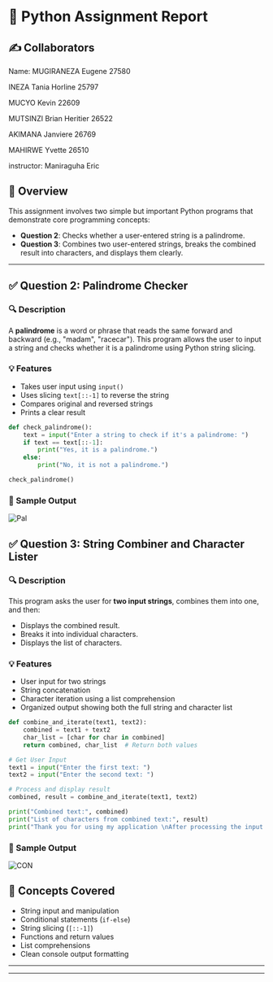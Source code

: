 
# 🐍 Python Assignment Report
## ✍️ Collaborators
Name:
MUGIRANEZA Eugene  27580

INEZA Tania Horline 25797

MUCYO Kevin 22609

MUTSINZI Brian Heritier 26522

AKIMANA Janviere 26769

MAHIRWE Yvette 26510

instructor: Maniraguha Eric

## 📄 Overview

This assignment involves two simple but important Python programs that demonstrate core programming concepts:

* **Question 2**: Checks whether a user-entered string is a palindrome.
* **Question 3**: Combines two user-entered strings, breaks the combined result into characters, and displays them clearly.

---

## ✅ Question 2: Palindrome Checker

### 🔍 Description

A **palindrome** is a word or phrase that reads the same forward and backward (e.g., "madam", "racecar"). This program allows the user to input a string and checks whether it is a palindrome using Python string slicing.

### 💡 Features

* Takes user input using `input()`
* Uses slicing `text[::-1]` to reverse the string
* Compares original and reversed strings
* Prints a clear result
```python
def check_palindrome():
    text = input("Enter a string to check if it's a palindrome: ")
    if text == text[::-1]:
        print("Yes, it is a palindrome.")
    else:
        print("No, it is not a palindrome.")

check_palindrome()
```

### 🧾 Sample Output
![Pal](https://github.com/user-attachments/assets/feeb9042-9efc-4020-9558-5968e5c3ec49)


## ✅ Question 3: String Combiner and Character Lister

### 🔍 Description

This program asks the user for **two input strings**, combines them into one, and then:

* Displays the combined result.
* Breaks it into individual characters.
* Displays the list of characters.

### 💡 Features

* User input for two strings
* String concatenation
* Character iteration using a list comprehension
* Organized output showing both the full string and character list

```python
def combine_and_iterate(text1, text2):
    combined = text1 + text2
    char_list = [char for char in combined]
    return combined, char_list  # Return both values

# Get User Input
text1 = input("Enter the first text: ")
text2 = input("Enter the second text: ")

# Process and display result
combined, result = combine_and_iterate(text1, text2)

print("Combined text:", combined)
print("List of characters from combined text:", result)
print("Thank you for using my application \nAfter processing the input.")
```

### 🧾 Sample Output

![CON](https://github.com/user-attachments/assets/82699b4c-9461-416d-a8b2-186cf6a69e6d)


## 🧠 Concepts Covered

* String input and manipulation
* Conditional statements (`if-else`)
* String slicing (`[::-1]`)
* Functions and return values
* List comprehensions
* Clean console output formatting

---






---


